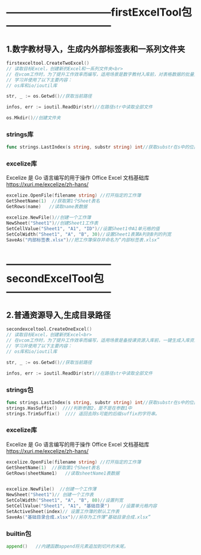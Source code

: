 # ——————————firstExcelTool包——————————
## 1.数字教材导入，生成内外部标签表和一系列文件夹
```go
firstexceltool.CreateTwoExcel()
// 读取目标Excel，创建新的Excel和一系列文件夹<br>
// 在vcom工作时，为了提升工作效率而编写，适用场景是数字教材入库前，对表格数据的批量处理 2023/2/7<br>
// 学习并使用了以下主要内容：
// os库和io/ioutil库
```
```go
str, _ := os.Getwd()//获取当前路径

infos, err := ioutil.ReadDir(str)//在路径str中读取全部文件

os.Mkdir()//创建文件夹
```
### strings库
```go
func strings.LastIndex(s string, substr string) int//获取substr在s中的位置，未找到返回-1
```
### excelize库<br>
Excelize 是 Go 语言编写的用于操作 Office Excel 文档基础库
https://xuri.me/excelize/zh-hans/
```go
excelize.OpenFile(filename string) //打开指定的工作簿
GetSheetName(1)  //获取第1个Sheet表名
GetRows(name)   //读取name表数据      
```
```go
excelize.NewFile()//创建一个工作簿
NewSheet("Sheet1")//创建Sheet1工作表
SetCellValue("Sheet1", "A1", "ID")//设置Sheet1中A1单元格的值
SetColWidth("Sheet1", "A", "B", 30)//设置Sheet1表第A列到B列的列宽
SaveAs("内部标签表.xlsx")//把工作簿保存并命名为“内部标签表.xlsx”
```
# ——————————secondExcelTool包——————————
## 2.普通资源导入,生成目录路径
```go
secondexceltool.CreateOneExcel()
// 读取目标Excel，创建新的Excel<br>
// 在vcom工作时，为了提升工作效率而编写，适用场景是备授课资源入库前，一键生成入库资源单子 2023/2/13<br>
// 学习并使用了以下主要内容：
// os库和io/ioutil库
```
```go
str, _ := os.Getwd()//获取当前路径

infos, err := ioutil.ReadDir(str)//在路径str中读取全部文件

```
### strings包
```go
func strings.LastIndex(s string, substr string) int//获取substr在s中的位置，未找到返回-1
strings.HasSuffix()  ////判断参数2，是不是在参数1中
strings.TrimSuffix()  //// 返回去除s可能的后缀suffix的字符串。
```
### excelize库<br>
Excelize 是 Go 语言编写的用于操作 Office Excel 文档基础库
https://xuri.me/excelize/zh-hans/
```go
excelize.OpenFile(filename string) //打开指定的工作簿
GetSheetName(1)  //获取第1个Sheet表名
GetRows(sheetName1)   //读取sheetName1表数据 


excelize.NewFile()  //创建一个工作薄
NewSheet("Sheet1")// 创建一个工作表
SetColWidth("Sheet1", "A", "B", 80)//设置列宽
SetCellValue("Sheet1", "A1", "基础目录")	//设置单元格内容
SetActiveSheet(index)// 设置工作簿的默认工作表
SaveAs("基础目录合成.xlsx")//另存为工作薄“基础目录合成.xlsx”
```
### builtin包<br>
```go
append()   //内建函数append将元素追加到切片的末尾。
```
